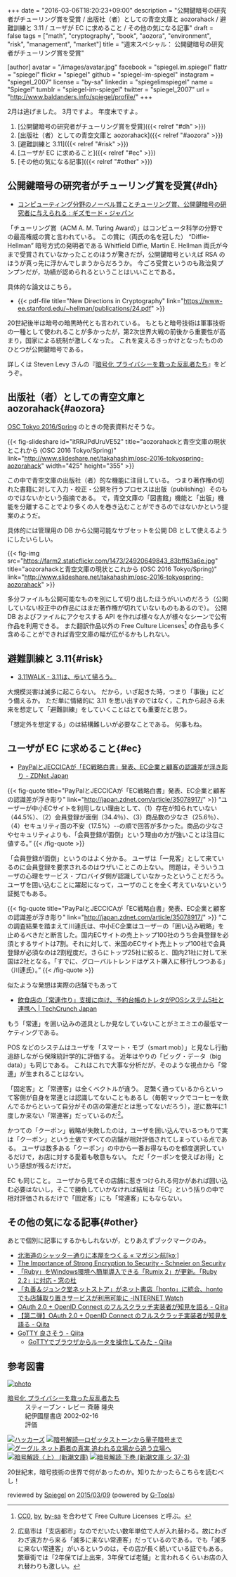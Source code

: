 +++
date = "2016-03-06T18:20:23+09:00"
description = "公開鍵暗号の研究者がチューリング賞を受賞 / 出版社（者）としての青空文庫と aozorahack / 避難訓練と 3.11 / ユーザが EC に求めること / その他の気になる記事"
draft = false
tags = ["math", "cryptography", "book", "aozora", "environment", "risk", "management", "market"]
title = "週末スペシャル： 公開鍵暗号の研究者がチューリング賞を受賞"

[author]
  avatar = "/images/avatar.jpg"
  facebook = "spiegel.im.spiegel"
  flattr = "spiegel"
  flickr = "spiegel"
  github = "spiegel-im-spiegel"
  instagram = "spiegel_2007"
  license = "by-sa"
  linkedin = "spiegelimspiegel"
  name = "Spiegel"
  tumblr = "spiegel-im-spiegel"
  twitter = "spiegel_2007"
  url = "http://www.baldanders.info/spiegel/profile/"
+++

2月は逃げました。
3月ですよ。
年度末ですよ。

1. [公開鍵暗号の研究者がチューリング賞を受賞]({{< relref "#dh" >}})
1. [出版社（者）としての青空文庫と aozorahack]({{< relref "#aozora" >}})
1. [避難訓練と 3.11]({{< relref "#risk" >}})
1. [ユーザが EC に求めること]({{< relref "#ec" >}})
1. [その他の気になる記事]({{< relref "#other" >}})

## 公開鍵暗号の研究者がチューリング賞を受賞{#dh}

- [コンピューティング分野のノーベル賞ことチューリング賞、公開鍵暗号の研究者に与えられる : ギズモード・ジャパン](http://www.gizmodo.jp/2016/03/Turing_Award_for_public_key_encryption.html)

「チューリング賞（ACM A. M. Turing Award）」はコンピュータ科学の分野での最高権威の賞と言われている。
この賞に（両氏の名を冠した） “Diffie-Hellman” 暗号方式の発明者である Whitfield Diffie, Martin E. Hellman 両氏が今まで受賞されていなかったことのほうが驚きだが，公開鍵暗号といえば RSA のほうが真っ先に浮かんでしまうからだろうか。
今ごろ受賞というのも政治臭プンプンだが，功績が認められるということはいいことである。

具体的な論文はこちら。

- {{< pdf-file title="New Directions in Cryptography" link="https://www-ee.stanford.edu/~hellman/publications/24.pdf" >}}

20世紀後半は暗号の暗黒時代とも言われている。
もともと暗号技術は軍事技術の一種として使われることが多かったが，第2次世界大戦の前後から重要性が高まり，国家による統制が激しくなった。
これを変えるきっかけとなったもののひとつが公開鍵暗号である。

詳しくは Steven Levy さんの『[暗号化 プライバシーを救った反乱者たち](http://www.amazon.co.jp/exec/obidos/ASIN/4314009071/baldandersinf-22/)』をどうぞ。

## 出版社（者）としての青空文庫と aozorahack{#aozora}

[OSC Tokyo 2016/Spring](http://www.ospn.jp/osc2016-spring/ "オープンソースカンファレンス2016 Tokyo/Spring - オープンソースの文化祭！") のときの発表資料だそうな。

{{< fig-slideshare id="itRRJPdUruVE52" title="aozorahackと青空文庫の現状とこれから (OSC 2016 Tokyo/Spring)" link="http://www.slideshare.net/takahashim/osc-2016-tokyospring-aozorahack" width="425" height="355" >}}

この中で青空文庫の出版社（者）的な機能に注目している。
つまり著作権の切れた書籍に対して入力・校正・公開を行うプロセスは出版（publishing）そのものではないかという指摘である。
で，青空文庫の「図書館」機能と「出版」機能を分離することでより多くの人を巻き込むことができるのではないかという提案のようだ。

具体的には管理用の DB から公開可能なサブセットを公開 DB として使えるようにしたいらしい。

{{< fig-img src="https://farm2.staticflickr.com/1473/24920649843_83bff63a6e.jpg" title="aozorahackと青空文庫の現状とこれから (OSC 2016 Tokyo/Spring)" link="http://www.slideshare.net/takahashim/osc-2016-tokyospring-aozorahack" >}}

多分ファイルも公開可能なものを別にして切り出したほうがいいのだろう（公開していない校正中の作品にはまだ著作権が切れていないものもあるので）。
公開 DB およびファイルにアクセスする API を作れば様々な人が様々なシーンで公有作品を利用できる。
また翻訳作品以外の Free Culture Licenses[^fcl] の作品も多く含めることができれば青空文庫の幅が広がるかもしれない。

[^fcl]: [CC0](https://creativecommons.org/publicdomain/zero/1.0/deed.ja), [by](https://creativecommons.org/licenses/by/4.0/deed.ja), [by-sa](https://creativecommons.org/licenses/by-sa/4.0/deed.ja) を合わせて Free Culture Licenses と呼ぶ。

## 避難訓練と 3.11{#risk}

- [3.11WALK - 3.11は、歩いて帰ろう。](http://311walk.jp/)

大規模災害は滅多に起こらない。
だから，いざ起きた時，つまり「事後」にどう備えるか。
ただ単に情緒的に 3.11 を思い出すのではなく，これから起きる未来を想定して「避難訓練」をしていくことはとても重要だと思う。

「想定外を想定する」のは結構難しいが必要なことである。
何事もね。

## ユーザが EC に求めること{#ec}

- [PayPalとJECCICAが「EC戦略白書」発表、EC企業と顧客の認識差が浮き彫り - ZDNet Japan](http://japan.zdnet.com/article/35078917/)

{{< fig-quote title="PayPalとJECCICAが「EC戦略白書」発表、EC企業と顧客の認識差が浮き彫り" link="http://japan.zdnet.com/article/35078917/" >}}
<q>ユーザーが中小ECサイトを利用しない理由として、（1）存在が知られていない（44.5%）、（2）会員登録が面倒（34.4％）、（3）商品数の少なさ（25.6％）、（4）セキュリティ面の不安（17.5%）--の順で回答が多かった。商品の少なさやセキュリティよりも、「会員登録が面倒」という理由の方が強いことは注目に値する。</q>
{{< /fig-quote >}}

「会員登録が面倒」というのはよく分かる。
ユーザは「一見客」として来ているのに会員登録を要求されるのはウザいことこの上ない。
問題は，そういうユーザの心理をサービス・プロバイダ側が認識していなかったということだろう。
ユーザを囲い込むことに躍起になって，ユーザのことを全く考えていないという証拠でもある。

{{< fig-quote title="PayPalとJECCICAが「EC戦略白書」発表、EC企業と顧客の認識差が浮き彫り" link="http://japan.zdnet.com/article/35078917/" >}}
<q>この調査結果を踏まえて川連氏は、中小EC企業はユーザーの「囲い込み戦略」を止めるべきだと断言した。国内ECサイトの売上トップ100社のうち会員登録を必須とするサイトは7割。それに対して、米国のECサイト売上トップ100社で会員登録が必須なのは2割程度だ。さらにトップ25社に絞ると、国内21社に対して米国は2社となる。「すでに、グローバルトレンドはゲスト購入に移行しつつある」（川連氏）。</q>
{{< /fig-quote >}}

似たような発想は実際の店舗でもあって

- [飲食店の「常連作り」支援に向け、予約台帳のトレタがPOSシステム5社と連携へ | TechCrunch Japan](http://jp.techcrunch.com/2016/03/01/toreta-pos/)

もう「常連」を囲い込みの道具としか見なしていないことがミエミエの最低マーケティングである。

POS などのシステムはユーザを「スマート・モブ（smart mob）」と見なし行動追跡しながら保険統計学的に評価する。
近年はやりの「ビッグ・データ（big data）」も同じである。
これはこれで大事な分析だが，そのような視点から「常連」が生まれることはない。

「固定客」と「常連客」は全くベクトルが違う。
足繁く通っているからといって客側が自身を常連とは認識してないこともあるし（毎朝マックでコーヒーを飲んでるからといって自分がその店の常連だとは思ってないだろう），逆に数年に1度しか来ない「常連客」だっているのだ[^a]。

[^a]: 広島市は「支店都市」なのでだいたい数年単位で人が入れ替わる。故にわざわざ遠方から来る「滅多に来ない常連客」だっているのである。でも「滅多に来ない常連客」がいるというのは，その店が長く続いている証でもある。繁華街では「2年保てば上出来，3年保てば老舗」と言われるくらいお店の入れ替わりも激しい。

かつての「クーポン」戦略が失敗したのは，ユーザを囲い込んでいるつもりで実は「クーポン」という土俵ですべての店舗が相対評価されてしまっている点である。
ユーザは数多ある「クーポン」の中から一番お得なものを都度選択しているだけで，お店に対する愛着も敬意もない。
ただ「クーポンを使えばお得」という感想が残るだけだ。

EC も同じこと。
ユーザから見てその店舗に惹きつけられる何かがあれば囲い込む必要はないし，そこで勝負していかなければ結局は「EC」という括りの中で相対評価されるだけで「固定客」にも「常連客」にもならない。

## その他の気になる記事{#other}

あとで個別に記事にするかもしれないが，とりあえずブックマークのみ。

- [北海道のシャッター通りに本屋をつくる « マガジン航[kɔː]](http://magazine-k.jp/2016/03/02/little-bookstore-in-northern-street/)
- [The Importance of Strong Encryption to Security - Schneier on Security](https://www.schneier.com/blog/archives/2016/02/the_importance_.html)
- [「Ruby」をWindows環境へ簡単導入できる「Rumix 2」が更新。「Ruby 2.2」に対応 - 窓の杜](http://www.forest.impress.co.jp/docs/news/20160229_745961.html)
- [「丸善＆ジュンク堂ネットストア」がネット書店「honto」に統合、hontoでも店舗取り置きサービスが利用可能に -INTERNET Watch](http://internet.watch.impress.co.jp/docs/news/20160301_746190.html)
- [OAuth 2.0 + OpenID Connect のフルスクラッチ実装者が知見を語る - Qiita](http://qiita.com/TakahikoKawasaki/items/f2a0d25a4f05790b3baa)
- [【第二弾】OAuth 2.0 + OpenID Connect のフルスクラッチ実装者が知見を語る - Qiita](http://qiita.com/TakahikoKawasaki/items/30fbd546935cea914e4f)
- [GoTTY 良さそう - Qiita](http://qiita.com/A-I/items/49bcb56ed977b4fb36ff)
    - [GoTTYでブラウザからルータを操作してみた - Qiita](http://qiita.com/kooshin/items/8c7dbfc9c5e8a88d1705)

## 参考図書

<div class="hreview" ><a class="item url" href="http://www.amazon.co.jp/exec/obidos/ASIN/4314009071/baldandersinf-22/"><img src="http://ecx.images-amazon.com/images/I/51ZRZ62WKCL._SL160_.jpg" alt="photo" class="photo"  /></a><dl ><dt class="fn"><a class="item url" href="http://www.amazon.co.jp/exec/obidos/ASIN/4314009071/baldandersinf-22/">暗号化 プライバシーを救った反乱者たち</a></dt><dd>スティーブン・レビー 斉藤 隆央 </dd><dd>紀伊國屋書店 2002-02-16</dd><dd>評価<abbr class="rating" title="5"><img src="http://g-images.amazon.com/images/G/01/detail/stars-5-0.gif" alt="" /></abbr> </dd></dl><p class="similar"><a href="http://www.amazon.co.jp/exec/obidos/ASIN/487593100X/baldandersinf-22/" target="_top"><img src="http://images.amazon.com/images/P/487593100X.09._SCTHUMBZZZ_.jpg"  alt="ハッカーズ"  /></a> <a href="http://www.amazon.co.jp/exec/obidos/ASIN/4105393022/baldandersinf-22/" target="_top"><img src="http://images.amazon.com/images/P/4105393022.09._SCTHUMBZZZ_.jpg"  alt="暗号解読―ロゼッタストーンから量子暗号まで"  /></a> <a href="http://www.amazon.co.jp/exec/obidos/ASIN/4484111160/baldandersinf-22/" target="_top"><img src="http://images.amazon.com/images/P/4484111160.09._SCTHUMBZZZ_.jpg"  alt="グーグル ネット覇者の真実 追われる立場から追う立場へ"  /></a> <a href="http://www.amazon.co.jp/exec/obidos/ASIN/410215972X/baldandersinf-22/" target="_top"><img src="http://images.amazon.com/images/P/410215972X.09._SCTHUMBZZZ_.jpg"  alt="暗号解読〈上〉 (新潮文庫)"  /></a> <a href="http://www.amazon.co.jp/exec/obidos/ASIN/4102159738/baldandersinf-22/" target="_top"><img src="http://images.amazon.com/images/P/4102159738.09._SCTHUMBZZZ_.jpg"  alt="暗号解読 下巻 (新潮文庫 シ 37-3)"  /></a> </p>
<p class="description">20世紀末，暗号技術の世界で何があったのか。知りたかったらこちらを読むべし！</p>
<p class="gtools" >reviewed by <a href='#maker' class='reviewer'>Spiegel</a> on <abbr class="dtreviewed" title="2015-03-09">2015/03/09</abbr> (powered by <a href="http://www.goodpic.com/mt/aws/index.html" >G-Tools</a>)</p>
</div>
